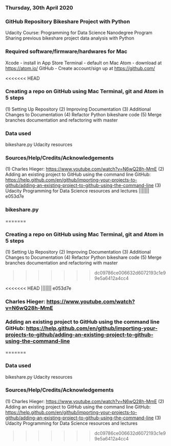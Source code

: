 ### Thursday, 30th April 2020

### GitHub Repository Bikeshare Project with Python
Udacity Course: Programming for Data Science Nanodegree Program
Sharing previous bikeshare project data analysis with Python

### Required software/firmware/hardwares for Mac
Xcode - install in App Store
Terminal - default on Mac
Atom - download at https://atom.io/
GitHub - Create account/sign up at https://github.com/



<<<<<<< HEAD
### Creating a repo on GitHub using Mac Terminal, git and Atom in 5 steps
(1) Setting Up Repository
(2) Improving Documentation
(3) Additional Changes to Documentation
(4) Refactor Python bikeshare code
(5) Merge branches documentation and refactoring with master



### Data used
bikeshare.py
Udacity resources


### Sources/Help/Credits/Acknowledgements
(1) Charles Hieger: https://www.youtube.com/watch?v=N6wQ28h-MmE
(2) Adding an existing project to GitHub using the command line GitHub: https://help.github.com/en/github/importing-your-projects-to-github/adding-an-existing-project-to-github-using-the-command-line
(3) Udacity Programming for Data Science resources and lectures
||||||| e053d7e
### bikeshare.py
=======
### Creating a repo on GitHub using Mac Terminal, git and Atom in 5 steps
(1) Setting Up Repository
(2) Improving Documentation
(3) Additional Changes to Documentation
(4) Refactor Python bikeshare code
(5) Merge branches documentation and refactoring with master
>>>>>>> dc09786ce006632d6072193c1e99e5a6412a4cc4


<<<<<<< HEAD
||||||| e053d7e
### Charles Hieger: https://www.youtube.com/watch?v=N6wQ28h-MmE
### Adding an existing project to GitHub using the command line GitHub: https://help.github.com/en/github/importing-your-projects-to-github/adding-an-existing-project-to-github-using-the-command-line
=======

### Data used
bikeshare.py
Udacity resources


### Sources/Help/Credits/Acknowledgements
(1) Charles Hieger: https://www.youtube.com/watch?v=N6wQ28h-MmE
(2) Adding an existing project to GitHub using the command line GitHub: https://help.github.com/en/github/importing-your-projects-to-github/adding-an-existing-project-to-github-using-the-command-line
(3) Udacity Programming for Data Science resources and lectures
>>>>>>> dc09786ce006632d6072193c1e99e5a6412a4cc4


